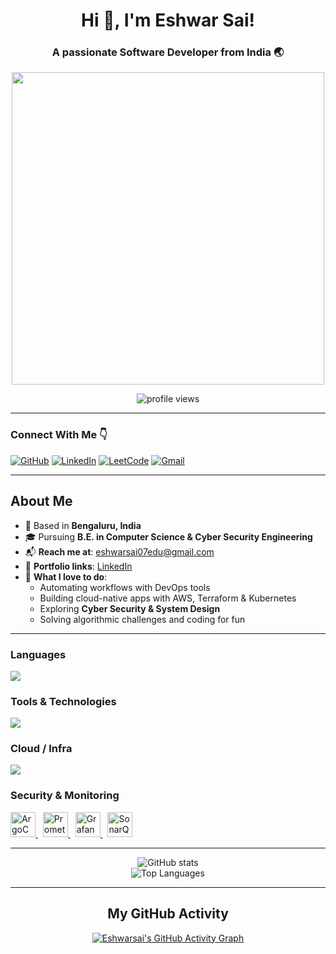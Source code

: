 <h1 align="center">Hi 👋, I'm Eshwar Sai!</h1>
<h3 align="center">A passionate Software Developer from India 🌏</h3>

<p align="center">
  <img src="https://user-images.githubusercontent.com/74038190/225813708-98b745f2-7d22-48cf-9150-083f1b00d6c9.gif" width="500">
</p>

<p align="center">
  <img src="https://komarev.com/ghpvc/?username=Eshwarsai-07&style=flat-square&color=blue" alt="profile views" />
</p>

---

### Connect With Me 👇

[![GitHub](https://img.shields.io/badge/-GitHub-000?style=flat&logo=GitHub&logoColor=white)](https://github.com/Eshwarsai-07)
[![LinkedIn](https://img.shields.io/badge/-LinkedIn-blue?style=flat&logo=Linkedin&logoColor=white)](https://www.linkedin.com/in/eshwar-sai-g-a-39860529b/)
[![LeetCode](https://img.shields.io/badge/-LeetCode-FFA116?style=flat&logo=LeetCode&logoColor=white)]([https://leetcode.com/u/Eshwar-Sai/](https://leetcode.com/u/Eshwar-Sai/))
[![Gmail](https://img.shields.io/badge/-Gmail-c14438?style=flat&logo=Gmail&logoColor=white)](mailto:eshwarsai07edu@gmail.com)

---

<h2><strong>About Me</strong></h2>

- 📍 Based in **Bengaluru, India**  
- 🎓 Pursuing **B.E. in Computer Science & Cyber Security Engineering**  
- 📬 **Reach me at**: [eshwarsai07edu@gmail.com](mailto:eshwarsai07edu@gmail.com)  
- 🔗 **Portfolio links**: [LinkedIn](https://linkedin.com/in/eshwar-sai-39860529b)  
- 🧠 **What I love to do**:  
  - Automating workflows with DevOps tools  
  - Building cloud-native apps with AWS, Terraform & Kubernetes  
  - Exploring **Cyber Security & System Design**  
  - Solving algorithmic challenges and coding for fun  

---

<h3><strong>Languages</strong></h3>
<p align="left">
  <a href="https://skillicons.dev">
    <img src="https://skillicons.dev/icons?i=java,py,js,html,css" />
  </a>
</p>

<h3><strong>Tools & Technologies</strong></h3>
<p align="left">
  <a href="https://skillicons.dev">
    <img src="https://skillicons.dev/icons?i=mongodb,express,react,nodejs,mysql,postgres,redis,docker,git,github,kafka,jenkins&perline=7" />
  </a>
</p>

<h3><strong>Cloud / Infra</strong></h3>
<p align="left">
  <a href="https://skillicons.dev">
    <img src="https://skillicons.dev/icons?i=aws,terraform,ansible,docker,kubernetes,linux" />
  </a>
</p>

<h3><strong>Security & Monitoring</strong></h3>
<p align="left">
  <!-- ArgoCD -->
  <a href="https://argo-cd.readthedocs.io/en/stable/">
    <img src="https://cdn.worldvectorlogo.com/logos/argo.svg" height="40" alt="ArgoCD" />
  </a>
  &nbsp;
  <!-- Prometheus -->
  <a href="https://prometheus.io/">
    <img src="https://cdn.jsdelivr.net/gh/devicons/devicon/icons/prometheus/prometheus-original.svg" height="40" alt="Prometheus" />
  </a>
  &nbsp;
  <!-- Grafana -->
  <a href="https://grafana.com/">
    <img src="https://cdn.jsdelivr.net/gh/devicons/devicon/icons/grafana/grafana-original.svg" height="40" alt="Grafana" />
  </a>
  &nbsp;
  <!-- SonarQube -->
  <a href="https://www.sonarqube.org/">
    <img src="https://cdn.worldvectorlogo.com/logos/sonarqube.svg" height="40" alt="SonarQube" />
  </a>
</p>

---

<p align="center">
  <img src="https://github-readme-stats.vercel.app/api?username=Eshwarsai-07&show_icons=true&theme=tokyonight" alt="GitHub stats" />
  <br />
  <img src="https://github-readme-stats.vercel.app/api/top-langs/?username=Eshwarsai-07&layout=compact&theme=tokyonight" alt="Top Languages" />
</p>

---

<h2 align="center"><strong>My GitHub Activity</strong></h2>

<p align="center">
  <a href="https://github.com/ashutosh00710/github-readme-activity-graph">
    <img src="https://github-readme-activity-graph.vercel.app/graph?username=Eshwarsai-07&bg_color=080205&color=e5d2e3&line=ffffff&point=6a6262&area=true&hide_border=true" alt="Eshwarsai's GitHub Activity Graph" />
  </a>
</p>
